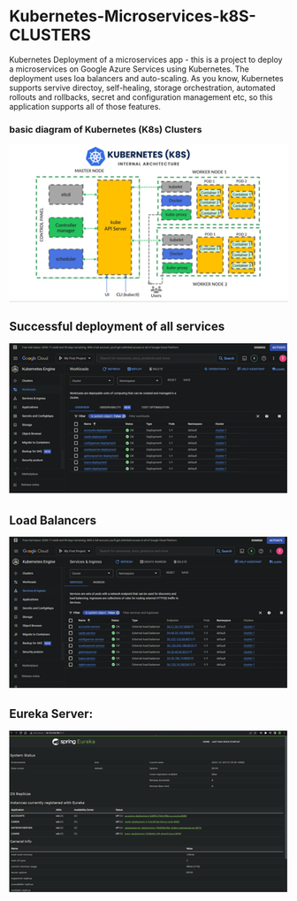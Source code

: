 # Kubernetes-Microservices-k8S-CLUSTERS

Kubernetes Deployment of a microservices app - this is a project to deploy a microservices on Google Azure Services using Kubernetes. The deployment uses loa balancers and auto-scaling. As you know, Kubernetes supports servive directoy, self-healing, storage orchestration, automated rollouts and rollbacks, secret and configuration management etc, so this application supports all of those features. 

### basic diagram of Kubernetes (K8s) Clusters 

![alt text](https://github.com/taroserigano/Kubernetes-Microservices-/blob/main/pics/kube.jpg)

## Successful deployment of all services 
![alt text](https://github.com/taroserigano/Kubernetes-Microservices-/blob/main/pics/1.png)

## Load Balancers 
![alt text](https://github.com/taroserigano/Kubernetes-Microservices-/blob/main/pics/2.png) 

## Eureka Server:
![alt text](https://github.com/taroserigano/Kubernetes-Microservices-/blob/main/pics/eureka.png)







